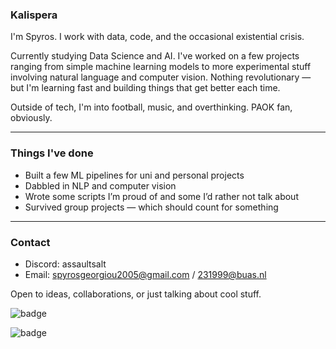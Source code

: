 ### Kalispera

I'm Spyros. I work with data, code, and the occasional existential crisis.

Currently studying Data Science and AI. I've worked on a few projects ranging from simple machine learning models to more experimental stuff involving natural language and computer vision. Nothing revolutionary — but I'm learning fast and building things that get better each time.

Outside of tech, I'm into football, music, and overthinking. PAOK fan, obviously.

---

### Things I've done

- Built a few ML pipelines for uni and personal projects
- Dabbled in NLP and computer vision
- Wrote some scripts I’m proud of and some I’d rather not talk about
- Survived group projects — which should count for something

---

### Contact

- Discord: assaultsalt
- Email: spyrosgeorgiou2005@gmail.com / 231999@buas.nl

Open to ideas, collaborations, or just talking about cool stuff.


![badge](https://custom-icon-badges.herokuapp.com/badge/ADS&AI-2x-orange.svg?logo=silvermedal) 

![badge](https://custom-icon-badges.herokuapp.com/badge/ADS&AI-3x-orange.svg?logo=bronzemedal) 
